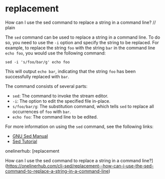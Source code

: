 # replacement

How can I use the sed command to replace a string in a command line?
// plain

The `sed` command can be used to replace a string in a command line. To do so, you need to use the `-i` option and specify the string to be replaced. For example, to replace the string `foo` with the string `bar` in the command line `echo foo`, you would use the following command:

```
sed -i 's/foo/bar/g' echo foo
```

This will output `echo bar`, indicating that the string `foo` has been successfully replaced with `bar`.

The command consists of several parts:

* `sed`: The command to invoke the stream editor.
* `-i`: The option to edit the specified file in-place.
* `s/foo/bar/g`: The substitution command, which tells `sed` to replace all occurrences of `foo` with `bar`.
* `echo foo`: The command line to be edited.

For more information on using the `sed` command, see the following links:

* [GNU Sed Manual](https://www.gnu.org/software/sed/manual/sed.html)
* [Sed Tutorial](https://www.grymoire.com/Unix/Sed.html)

onelinerhub: [replacement

How can I use the sed command to replace a string in a command line?](https://onelinerhub.com/cli-sed/replacement--how-can-i-use-the-sed-command-to-replace-a-string-in-a-command-line)